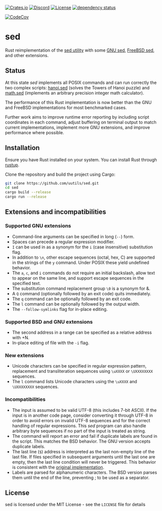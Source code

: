 [![Crates.io](https://img.shields.io/crates/v/sed.svg)](https://crates.io/crates/sed)
[![Discord](https://img.shields.io/badge/discord-join-7289DA.svg?logo=discord&longCache=true&style=flat)](https://discord.gg/wQVJbvJ)
[![License](http://img.shields.io/badge/license-MIT-blue.svg)](https://github.com/uutils/sed/blob/main/LICENSE)
[![dependency status](https://deps.rs/repo/github/uutils/sed/status.svg)](https://deps.rs/repo/github/uutils/sed)

[![CodeCov](https://codecov.io/gh/uutils/sed/branch/master/graph/badge.svg)](https://codecov.io/gh/uutils/sed)

# sed

Rust reimplementation of the [sed utility](https://pubs.opengroup.org/onlinepubs/9799919799/utilities/sed.html)
with some [GNU sed](https://www.gnu.org/software/sed/manual/sed.html),
[FreeBSD sed](https://man.freebsd.org/cgi/man.cgi?sed(1)),
and other extensions.

## Status

At this state _sed_ implements all POSIX commands
and can run correctly the two complex scripts:
[hanoi.sed](https://github.com/uutils/sed/blob/main/tests/fixtures/sed/script/hanoi.sed) (solves the Towers of Hanoi puzzle) and
[math.sed](https://github.com/uutils/sed/blob/main/tests/fixtures/sed/script/math.sed)  (implements an arbitrary precision integer math calculator).

The performance of this Rust implementation is now better than the GNU and FreeBSD implementations for most benchmarked cases.

Further work aims to 
improve runtime error reporting by including script coordinates in each command,
adjust buffering on terminal output to match current implementations,
implement more GNU extensions, and
improve performance where possible.


## Installation

Ensure you have Rust installed on your system. You can install Rust through [rustup](https://rustup.rs/).

Clone the repository and build the project using Cargo:

```bash
git clone https://github.com/uutils/sed.git
cd sed
cargo build --release
cargo run --release
```
## Extensions and incompatibilities
### Supported GNU extensions
* Command-line arguments can be specified in long (`--`) form.
* Spaces can precede a regular expression modifier.
* `I` can be used in as a synonym for the `i` (case insensitive) substitution
  flag.
* In addition to `\n`, other escape sequences (octal, hex, C) are supported
  in the strings of the `y` command.
  Under POSIX these yield undefined behavior.
* The `a`, `c`, and `i` commands do not require an initial backslash,
  allow text to appear on the same line, and support escape sequences
  in the specified text.
* The substitution command replacement group `\0` is a synonym for &.
* A `Q` command (optionally followed by an exit code) quits immediately.
* The `q` command can be optionally followed by an exit code.
* The `l` command can be optionally followed by the output width.
* The `--follow-symlinks` flag for in-place editing.

### Supported BSD and GNU extensions
* The second address in a range can be specified as a relative address with +N.
* In-place editing of file with the `-i` flag.

### New extensions
* Unicode characters can be specified in regular expression pattern, replacement
  and transliteration sequences using `\uXXXX` or `\UXXXXXXXX` sequences.
* The `l` command lists Unicode characters using the `\uXXXX` and `\UXXXXXXXX`
  sequences.

### Incompatibilities
* The input is assumed to be valid UTF-8 (this includes 7-bit ASCII).
  If the input is in another code page, consider converting it through UTF-8
  in order to avoid errors on invalid UTF-8 sequences and for the correct
  handling of regular expressions.
  This _sed_ program can also handle arbitrary byte sequences if no part of the
  input is treated as string.
* The command will report an error and fail if duplicate labels are found
  in the script.
  This matches the BSD behavior. The GNU version accepts duplicate labels.
* The last line (`$`) address is interpreted as the last non-empty line of
  the last file.  If files specified in subsequent arguments until the last
  one are empty, then the last line condition will never be triggered.
  This behavior is consistent with the
  [original implementation](https://github.com/dspinellis/unix-history-repo/blob/Research-V7/usr/src/cmd/sed/sed1.c#L665).
* Labels are parsed for alphanumeric characters. The BSD version parses them
  until the end of the line, preventing ; to be used as a separator.

## License

sed is licensed under the MIT License - see the `LICENSE` file for details

